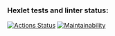 ### Hexlet tests and linter status:
[![Actions Status](https://github.com/Naamphi/frontend-project-11/workflows/hexlet-check/badge.svg)](https://github.com/Naamphi/frontend-project-11/actions)
[![Maintainability](https://api.codeclimate.com/v1/badges/023b204e16ca27f9a647/maintainability)](https://codeclimate.com/github/Naamphi/frontend-project-11/maintainability)
